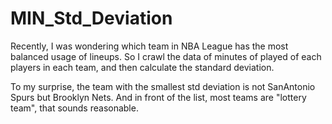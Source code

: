 # MIN_Std_Deviation

Recently, I was wondering which team in NBA League has the most balanced usage of lineups. So I crawl the data of minutes of played of each players in each team, and then calculate the standard deviation.

To my surprise, the team with the smallest std deviation is not SanAntonio Spurs but Brooklyn Nets. And in front of the list, most teams are "lottery team", that sounds reasonable.



